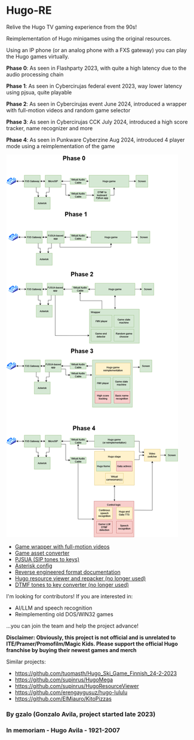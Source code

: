 # Hugo-RE
Relive the Hugo TV gaming experience from the 90s!

Reimplementation of Hugo minigames using the original resources.

Using an IP phone (or an analog phone with a FXS gateway) you can play the Hugo games virtually.

**Phase 0**: As seen in Flashparty 2023, with quite a high latency due to the audio processing chain

**Phase 1**: As seen in Cybercirujas federal event 2023, way lower latency using pjsua, quite playable

**Phase 2**: As seen in Cybercirujas event June 2024, introduced a wrapper with full-motion videos and random game selector

**Phase 3**: As seen in Cybercirujas CCK July 2024, introduced a high score tracker, name recognizer and more

**Phase 4**: As seen in Punkware Cyberzine Aug 2024, introduced 4 player mode using a reimplementation of the game

![Remake](docs/hugoremake.drawio.png)

- [Game wrapper with full-motion videos](game/)
- [Game asset converter](converter/)
- [PJSUA (SIP tones to keys)](pjsua-to-keys/)
- [Asterisk config](asterisk-config/)
- [Reverse engineered format documentation](docs/reverse.md)
- [Hugo resource viewer and repacker (no longer used)](viewer/)
- [DTMF tones to key converter (no longer used)](dtmf-to-keys/)

I'm looking for contributors! If you are interested in:
- AI/LLM and speech recognition
- Reimplementing old DOS/WIN32 games

...you can join the team and help the project advance!

**Disclaimer: Obviously, this project is not official and is unrelated to ITE/Pramer/Promofilm/Magic Kids. Please support the official Hugo franchise by buying their newest games and merch**

Similar projects:
- https://github.com/tuomasth/Hugo_Ski_Game_Finnish_24-2-2023
- https://github.com/supinrus/HugoMega
- https://github.com/supinrus/HugoResourceViewer
- https://github.com/erengaygusuz/hugo-lululu
- https://github.com/ElMiauro/KitoPizzas

### By gzalo (Gonzalo Avila, project started late 2023)
### In memoriam - Hugo Avila - 1921-2007
